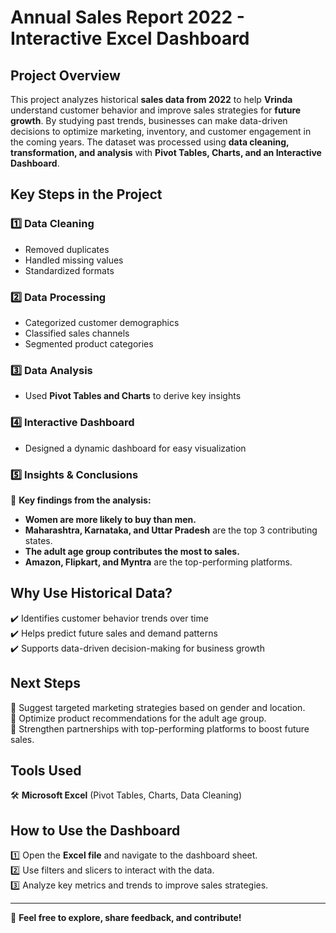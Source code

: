 # Annual Sales Report 2022 - Interactive Excel Dashboard  

## Project Overview  
This project analyzes historical **sales data from 2022** to help **Vrinda** understand customer behavior and improve sales strategies for **future growth**. By studying past trends, businesses can make data-driven decisions to optimize marketing, inventory, and customer engagement in the coming years. The dataset was processed using **data cleaning, transformation, and analysis** with **Pivot Tables, Charts, and an Interactive Dashboard**.  

## Key Steps in the Project  
### 1️⃣ Data Cleaning  
- Removed duplicates  
- Handled missing values  
- Standardized formats  

### 2️⃣ Data Processing  
- Categorized customer demographics  
- Classified sales channels  
- Segmented product categories  

### 3️⃣ Data Analysis  
- Used **Pivot Tables and Charts** to derive key insights  

### 4️⃣ Interactive Dashboard  
- Designed a dynamic dashboard for easy visualization  

### 5️⃣ Insights & Conclusions  
📌 **Key findings from the analysis:**  
- **Women are more likely to buy than men.**  
- **Maharashtra, Karnataka, and Uttar Pradesh** are the top 3 contributing states.  
- **The adult age group contributes the most to sales.**  
- **Amazon, Flipkart, and Myntra** are the top-performing platforms.  

## Why Use Historical Data?  
✔️ Identifies customer behavior trends over time  
✔️ Helps predict future sales and demand patterns  
✔️ Supports data-driven decision-making for business growth  

## Next Steps  
🔹 Suggest targeted marketing strategies based on gender and location.  
🔹 Optimize product recommendations for the adult age group.  
🔹 Strengthen partnerships with top-performing platforms to boost future sales.  

## Tools Used  
🛠️ **Microsoft Excel** (Pivot Tables, Charts, Data Cleaning)  

## How to Use the Dashboard  
1️⃣ Open the **Excel file** and navigate to the dashboard sheet.  
2️⃣ Use filters and slicers to interact with the data.  
3️⃣ Analyze key metrics and trends to improve sales strategies.  

---

🚀 **Feel free to explore, share feedback, and contribute!**  
